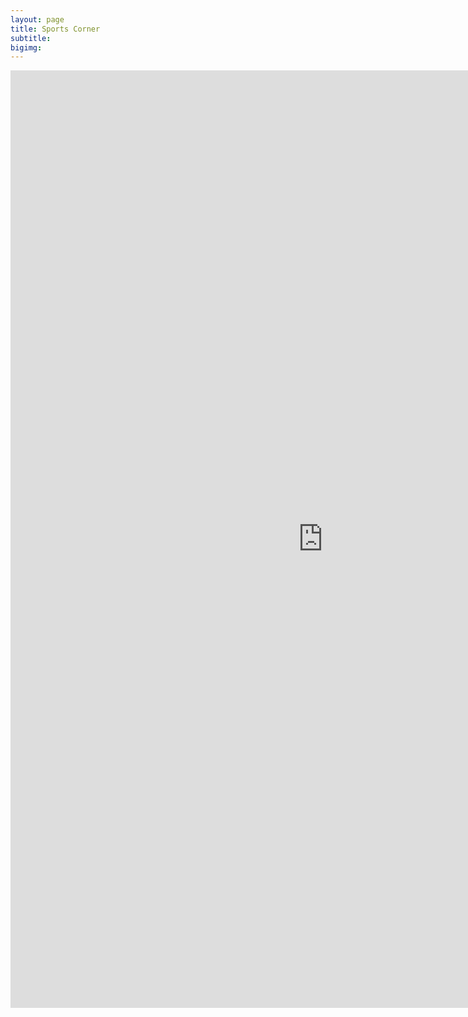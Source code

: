 ```yaml
---
layout: page
title: Sports Corner
subtitle: 
bigimg:
---
```

<iframe src="https://docs.google.com/forms/d/e/1FAIpQLSeGoW3xmSFdAU1ADxj-w3YhgrHGc976uNRafWgGj4UdrTZ2TQ/viewform?embedded=true" width="999" height="1500" frameborder="0" marginheight="0" marginwidth="0">Loading...</iframe>
